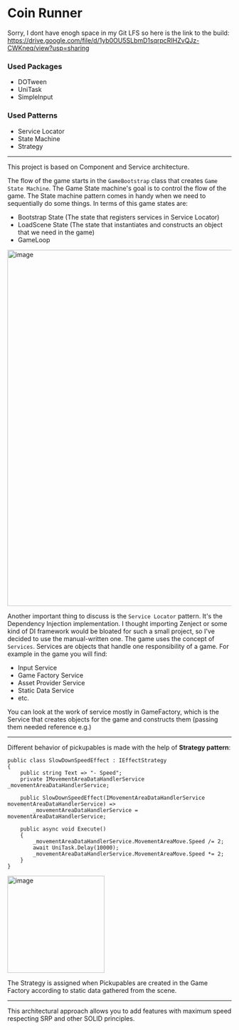 # Coin Runner
Sorry, I dont have enogh space in my Git LFS so here is the link to the build: https://drive.google.com/file/d/1yb0OU5SLbmD1sqrpcRIHZvQJz-CWKneq/view?usp=sharing

### Used Packages
- DOTween
- UniTask
- SimpleInput

### Used Patterns
- Service Locator
- State Machine
- Strategy
---

This project is based on Component and Service architecture.

The flow of the game starts in the ```GameBootstrap``` class that creates ```Game State Machine```. The Game State machine's goal is to control the flow of the game. The State machine pattern comes in handy when we need to sequentially do some things. In terms of this game states are:
- Bootstrap State (The state that registers services in Service Locator)
- LoadScene State (The state that instantiates and constructs an object that we need in the game)
- GameLoop
<img width="800" alt="image" src="https://github.com/maxvone/coin-runner/assets/60828878/46d1f31c-b9ed-4f77-9c37-66f52bb9be55">

Another important thing to discuss is the ```Service Locator``` pattern. It's the Dependency Injection implementation. I thought importing Zenject or some kind of DI framework would be bloated for such a small project, so I've decided to use the manual-written one.
The game uses the concept of ```Services```. Services are objects that handle one responsibility of a game. For example in the game you will find:
- Input Service
- Game Factory Service
- Asset Provider Service
- Static Data Service
- etc.

You can look at the work of service mostly in GameFactory, which is the Service that creates objects for the game and constructs them (passing them needed reference e.g.)

--- 
Different behavior of pickupables is made with the help of **Strategy pattern**:
```
public class SlowDownSpeedEffect : IEffectStrategy
{
    public string Text => "- Speed";
    private IMovementAreaDataHandlerService _movementAreaDataHandlerService;

    public SlowDownSpeedEffect(IMovementAreaDataHandlerService movementAreaDataHandlerService) =>
        _movementAreaDataHandlerService = movementAreaDataHandlerService;

    public async void Execute()
    {
        _movementAreaDataHandlerService.MovementAreaMove.Speed /= 2;  
        await UniTask.Delay(10000);
        _movementAreaDataHandlerService.MovementAreaMove.Speed *= 2;
    }
}
```
<img width="218" alt="image" src="https://github.com/maxvone/coin-runner/assets/60828878/e0848612-ca68-42d1-a285-cbacf7a2bbfe">

The Strategy is assigned when Pickupables are created in the Game Factory according to static data gathered from the scene.

---

This architectural approach allows you to add features with maximum speed respecting SRP and other SOLID principles.



